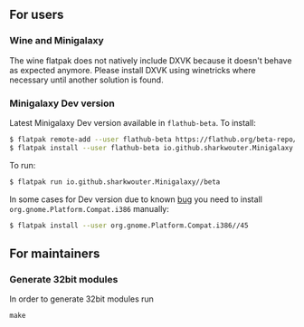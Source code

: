## For users

### Wine and Minigalaxy

The wine flatpak does not natively include DXVK because it doesn't behave as expected anymore. Please install DXVK using winetricks where necessary until another solution is found.

### Minigalaxy Dev version

Latest Minigalaxy Dev version available in `flathub-beta`. To install:

```bash
$ flatpak remote-add --user flathub-beta https://flathub.org/beta-repo/flathub-beta.flatpakrepo
$ flatpak install --user flathub-beta io.github.sharkwouter.Minigalaxy
```

To run:

```bash
$ flatpak run io.github.sharkwouter.Minigalaxy//beta
```

In some cases for Dev version due to known [bug](https://github.com/flatpak/flatpak/issues/3094) you need to install `org.gnome.Platform.Compat.i386` manually:

```bash
$ flatpak install --user org.gnome.Platform.Compat.i386//45
```

## For maintainers

### Generate 32bit modules

In order to generate 32bit modules run

```
make
```
